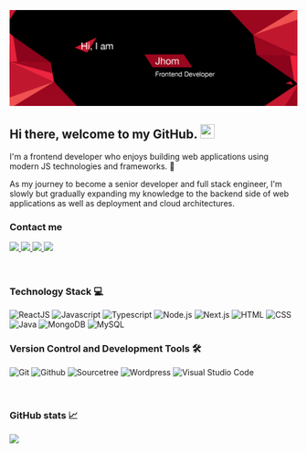 ![DevJhom's GitHub Banner](./banner.png)

## Hi there, welcome to my GitHub. <img src="https://media.giphy.com/media/hvRJCLFzcasrR4ia7z/giphy.gif" height="25px" width="25px">


I'm a frontend developer who enjoys building web applications using modern JS technologies and frameworks. 🚀

As my journey to become a senior developer and full stack engineer, I'm slowly but gradually expanding my knowledge to the backend side of web applications as well as deployment and cloud architectures.


### Contact me
<span align="left">
  <a href="mailto:jhomwan238@gmail.com">
    <img src="https://img.shields.io/badge/-jhomwan238@gmail.com-c14438?style=flat-square&logo=Gmail&logoColor=white&link=mailto:jhomwan238@gmail.com" />
  </a>
  <a href="https://www.linkedin.com/in/mr-sai-swan-wan-744945205">
    <img src="https://img.shields.io/badge/-LinkedIn-blue?style=flat-square&logo=Linkedin&logoColor=white&link=https://www.linkedin.com/in/mr-sai-swan-wan-744945205/" />
  </a>
  <a href="https://twitter.com/Johm_Wan">
    <img src="https://img.shields.io/badge/-Twitter-1CA2F1?style=flat-square&logo=Twitter&logoColor=white&link=https://twitter.com/Johm_Wan" />
  </a>
  <a href="https://www.instagram.com/sai.jhomwan_/">
    <img src="https://img.shields.io/badge/-Instagram-E4405F?style=flat&logo=Instagram&logoColor=white&link=https://www.instagram.com/sai.jhomwan_/" />
  </a>
</span>  

<br>
<br>
<br>

### Technology Stack 💻

<span>
  <img alt="ReactJS" src="https://img.shields.io/badge/React-181717?logo=react&logoColor=61DAFB&style=flat-squre" />
  <img alt="Javascript" src="https://img.shields.io/badge/Javascript-181717?logo=javascript&logoColor=F7DF1E&style=flat-squre" />
  <img alt="Typescript" src="https://img.shields.io/badge/Typescript-181717?logo=typescript&logoColor=3178C6&style=flat-squre" />
  <img alt="Node.js" src="https://img.shields.io/badge/Node.js-181717?logo=node.js&logoColor=339933&style=flat-squre" />
  <img alt="Next.js" src="https://img.shields.io/badge/Next.js-181717?logo=next.js&logoColor=white&style=flat-squre" />
  <img alt="HTML" src="https://img.shields.io/badge/HTML5-181717?logo=html5&logoColor=E34F26&style=flat-squre" />
  <img alt="CSS" src="https://img.shields.io/badge/CSS3-181717?logo=css3&logoColor=1572B6&style=flat-squre" />
  <img alt="Java" src="https://img.shields.io/badge/Java-181717?logo=java&logoColor=E61F23&style=flat-squre" />
  <img alt="MongoDB" src="https://img.shields.io/badge/MongoDB-181717?logo=mongodb&logoColor=47A248&style=flat-squre" />
  <img alt="MySQL" src="https://img.shields.io/badge/MySQL-181717?logo=mysql&logoColor=00758F&style=flat-squre" />
</span>

### Version Control and Development Tools 🛠

<span>
  <img alt="Git" src="https://img.shields.io/badge/Git-181717?logo=git&logoColor=F05032&style=flat-squre" />
  <img alt="Github" src="https://img.shields.io/badge/GitHub-181717?logo=github&logoColor=white&style=flat-squre" />
  <img alt="Sourcetree" src="https://img.shields.io/badge/Sourcetree-181717?logo=sourcetree&logoColor=2784FF&style=flat-squre" />
  <img alt="Wordpress" src="https://img.shields.io/badge/Wordpress-181717?logo=wordpress&logoColor=00749C&style=flat-squre" />
  <img alt="Visual Studio Code" src="https://img.shields.io/badge/Visual Studio Code-181717?logo=visual+studio+code&logoColor=007ACC&style=flat-squre" />
 </span>
 
<br>
<br>
<br>

### GitHub stats 📈

<span> 
  <img src="https://github-readme-stats.vercel.app/api?username=devjhom&show_icons=true&count_private=true&theme=codeSTACKr"/>
</span>


<!--
**DevJhom/DevJhom** is a ✨ _special_ ✨ repository because its `README.md` (this file) appears on your GitHub profile.

Here are some ideas to get you started:

- 🔭 I’m currently working on ...
- 🌱 I’m currently learning ...
- 👯 I’m looking to collaborate on ...
- 🤔 I’m looking for help with ...
- 💬 Ask me about ...
- 📫 How to reach me: ...
- 😄 Pronouns: ...
- ⚡ Fun fact: ...
-->
